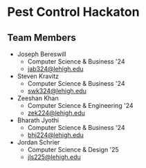 # Pest Control Hackaton

## Team Members
* Joseph Bereswill
    - Computer Science & Business '24
    - <jab324@lehigh.edu>
* Steven Kravitz
    - Computer Science & Business '24
    - <swk324@lehigh.edu>
* Zeeshan Khan
    - Computer Science & Engineering '24
    - <zek224@lehigh.edu>
* Bharath Jyothi
    - Computer Science & Business '24
    - <bhj224@lehigh.edu>
* Jordan Schrier
    - Computer Science & Design '25
    - <jls225@lehigh.edu>

